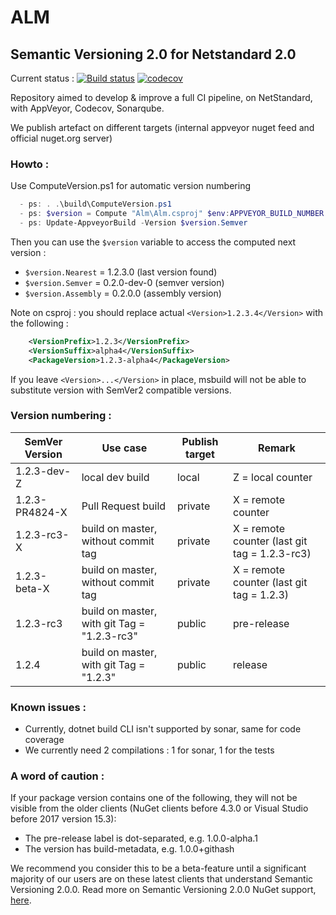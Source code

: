 # ALM
## Semantic Versioning 2.0 for Netstandard 2.0 

Current status	: [![Build status](https://ci.appveyor.com/api/projects/status/97fbbqh8gv7wdmjh?svg=true)](https://ci.appveyor.com/project/Raph/alm)
[![codecov](https://codecov.io/gh/rducom/ALM/branch/master/graph/badge.svg)](https://codecov.io/gh/rducom/ALM)

Repository aimed to develop & improve a full CI pipeline, on NetStandard, with AppVeyor, Codecov, Sonarqube.

We publish artefact on different targets (internal appveyor nuget feed and official nuget.org server)



### Howto :

Use ComputeVersion.ps1 for automatic version numbering
```PowerShell
  - ps: . .\build\ComputeVersion.ps1
  - ps: $version = Compute "Alm\Alm.csproj" $env:APPVEYOR_BUILD_NUMBER $env:APPVEYOR_REPO_TAG $env:APPVEYOR_PULL_REQUEST_NUMBER
  - ps: Update-AppveyorBuild -Version $version.Semver
```

Then you can use the `$version` variable to access the computed next version :

- `$version.Nearest`	=  1.2.3.0		(last version found)
- `$version.Semver`	=  0.2.0-dev-0	(semver version)
- `$version.Assembly`	=  0.2.0.0		(assembly version)

Note on csproj : you should replace actual ```<Version>1.2.3.4</Version>``` with the following :

```Xml
	<VersionPrefix>1.2.3</VersionPrefix>
	<VersionSuffix>alpha4</VersionSuffix>
	<PackageVersion>1.2.3-alpha4</PackageVersion>
```

If you leave ```<Version>...</Version>``` in place, msbuild will not be able to substitute version with SemVer2 compatible versions.

### Version numbering :

|SemVer Version			|Use case								|Publish target	|Remark
|-------------------|-------------------------------------------|---------------|------
| 1.2.3-dev-Z		|local dev build 							| local			|Z = local counter
| 1.2.3-PR4824-X	|Pull Request build 						| private		|X = remote counter
| 1.2.3-rc3-X		|build on master, without commit tag		| private		|X = remote counter (last git tag = 1.2.3-rc3)
| 1.2.3-beta-X		|build on master, without commit tag 		| private		|X = remote counter (last git tag = 1.2.3)
| 1.2.3-rc3			|build on master, with git Tag = "1.2.3-rc3"| public		|pre-release
| 1.2.4				|build on master, with git Tag = "1.2.3" 	| public		|release

### Known issues :

- Currently, dotnet build CLI isn't supported by sonar, same for code coverage
- We currently need 2 compilations : 1 for sonar, 1 for the tests

### A word of caution :

If your package version contains one of the following, they will not be visible from the older clients (NuGet clients before 4.3.0 or Visual Studio before 2017 version 15.3):

- The pre-release label is dot-separated, e.g. 1.0.0-alpha.1
- The version has build-metadata, e.g. 1.0.0+githash

We recommend you consider this to be a beta-feature until a significant majority of our users are on these latest clients that understand Semantic Versioning 2.0.0. Read more on Semantic Versioning 2.0.0 NuGet support, [here](https://docs.microsoft.com/en-us/nuget/reference/package-versioning#semantic-versioning-200).



